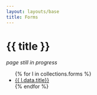 ```yaml
---
layout: layouts/base
title: Forms
---
```

<div class="grid-container">

# {{ title }}

_page still in progress_

<ul>
  {% for l in collections.forms %}
    <li><a href="{{ l.url }}"
    {% if page.url == l.url %} class="text-fuchsia-500" {% endif %}>{{ l.data.title}}</a></li>
  {% endfor %}
</ul>

</div>